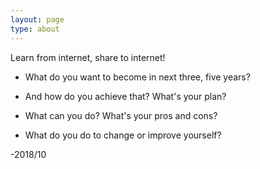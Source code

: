 ```yaml
---
layout: page
type: about
---
```


Learn from internet, share to internet!

- What do you want to become in next three, five years?

- And how do you achieve that? What's your plan?

- What can you do? What's your pros and cons?

- What do you do to change or improve yourself?

-2018/10
